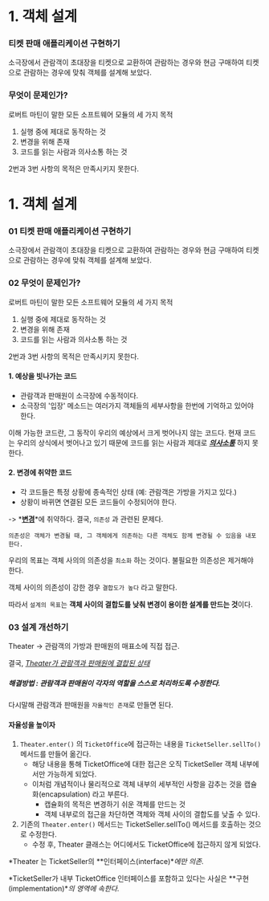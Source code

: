 # 1. 객체 설계


### 티켓 판매 애플리케이션 구현하기

소극장에서 관람객이 초대장을 티켓으로 교환하여 관람하는 경우와 현금 구매하여 티켓으로 관람하는 경우에 맞춰 객체를 설계해 보았다.

### 무엇이 문제인가?

로버트 마틴이 말한 모든 소프트웨어 모듈의 세 가지 목적
1. 실행 중에 제대로 동작하는 것 
2. 변경을 위해 존재
3. 코드를 읽는 사람과 의사소통 하는 것

2번과 3번 사항의 목적은 만족시키지 못한다.





# 1. 객체 설계


### 01 티켓 판매 애플리케이션 구현하기

소극장에서 관람객이 초대장을 티켓으로 교환하여 관람하는 경우와 현금 구매하여 티켓으로 관람하는 경우에 맞춰 객체를 설계해 보았다.

### 02 무엇이 문제인가?

로버트 마틴이 말한 모든 소프트웨어 모듈의 세 가지 목적

1. 실행 중에 제대로 동작하는 것 
2. 변경을 위해 존재
3. 코드를 읽는 사람과 의사소통 하는 것

2번과 3번 사항의 목적은 만족시키지 못한다.



#### 1. 예상을 빗나가는 코드

 * 관람객과 판매원이 소극장에 수동적이다.
 * 소극장의 '입장' 메소드는 여러가지 객체들의 세부사항을 한번에 기억하고 있어야 한다.

이해 가능한 코드란, 그 동작이 우리의 예상에서 크게 벗어나지 않는 코드다. 현재 코드는 우리의 상식에서 벗어나고 있기 때문에 코드를 읽는 사람과 제대로 ***<u>의사소통</u>*** 하지 못한다.

#### 2. 변경에 취약한 코드

* 각 코드들은 특정 상황에 종속적인 상태 (예: 관람객은 가방을 가지고 있다.)
* 상황이 바뀌면 연결된 모든 코드들이 수정되어야 한다.

-> *<u>**변경**</u>*에 취약하다. 결국, `의존성` 과 관련된 문제다.

	의존성은 객체가 변경될 때, 그 객체에게 의존하는 다른 객체도 함께 변경될 수 있음을 내포한다.



우리의 목표는 객체 사의의 의존성을 `최소화` 하는 것이다. 불필요한 의존성은 제거해야 한다.



객체 사이의 의존성이 강한 경우 `결합도가 높다`  라고 말한다. 



따라서 `설계의 목표`는 **객체 사이의 결합도를 낮춰 변경이 용이한 설계를 만드는 것**이다.



### 03 설계 개선하기

Theater -> 관람객의 가방과 판매원의 매표소에 직접 접근.

결국, *<u>Theater가 관람객과 판매원에 결합된 상태</u>*



##### 해결방법 : 관람객과 판매원이 각자의 역할을 스스로 처리하도록 수정한다.

다시말해 관람객과 판매원을 `자율적인 존재`로 만들면 된다.



#### 자율성을 높이자

1. `Theater.enter()` 의 `TicketOffice`에 접근하는 내용을 `TicketSeller.sellTo()` 메서드를 만들어 옮긴다.
   - 해당 내용을 통해 TicketOffice에 대한 접근은 오직 TicketSeller 객체 내부에서만 가능하게 되었다.
   - 이처럼 개념적이나 물리적으로 객체 내부의 세부적인 사항을 감추는 것을 캡슐화(encapsulation) 라고 부른다.
     - 캡슐화의 목적은 변경하기 쉬운 객체를 만드는 것
     - 객체 내부로의 접근을 차단하면 객체와 객체 사이의 결합도를 낮출 수 있다.
2. 기존의 `Theater.enter()` 메서드는 TicketSeller.sellTo() 메서드를 호출하는 것으로 수정한다.
   - 수정 후, Theater 클래스는 어디에서도 TicketOffice에 접근하지 않게 되었다.



*Theater 는 TicketSeller의 **인터페이스(interface)**에만 의존.*

*TicketSeller가 내부 TicketOffice 인터페이스를 포함하고 있다는 사실은 **구현(implementation)**의 영역에 속한다.*

